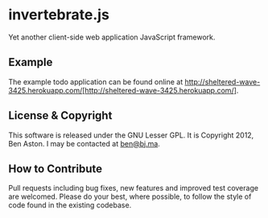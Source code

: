 invertebrate.js
===============

Yet another client-side web application JavaScript framework.

Example
--------
The example todo application can be found online at http://sheltered-wave-3425.herokuapp.com/[http://sheltered-wave-3425.herokuapp.com/].

License & Copyright
--------

This software is released under the GNU Lesser GPL. It is Copyright 2012, Ben Aston. I may be contacted at ben@bj.ma.


How to Contribute
--------

Pull requests including bug fixes, new features and improved test coverage are welcomed. Please do your best, where possible, to follow the style of code found in the existing codebase.

